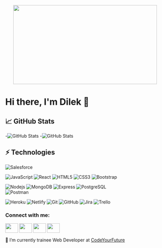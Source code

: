 
<p align="center"><img width="95%" height="250px" src="https://www.thecoderpedia.com/wp-content/uploads/2020/06/Programming-Quotes.jpg" /></p>

# Hi there, I'm Dilek 👋

<!--
**Dilekcn/Dilekcn** is a ✨ _special_ ✨ repository because its `README.md` (this file) appears on your GitHub profile.

Here are some ideas to get you started:

- 🔭 I’m currently working on ...
- 🌱 I’m currently learning ...
- 👯 I’m looking to collaborate on ...
- 🤔 I’m looking for help with ...
- 💬 Ask me about ...
- 📫 How to reach me: ...
- 😄 Pronouns: ...
- ⚡ Fun fact: ...
-->

## &#x1f4c8; GitHub Stats
-![GitHub Stats](https://github-readme-stats.vercel.app/api?username=Dilekcn&show_icons=true&theme=gruvbox)
-![GitHub Stats](https://github-readme-stats.vercel.app/api/top-langs/?username=Dilekcn&show_icons=true&theme=gruvbox)



## ⚡ Technologies
![Salesforce](https://img.shields.io/badge/-Salesforce-black?style=for-the-badge&logo=salesforce)

![JavaScript](https://img.shields.io/badge/-JavaScript-black?style=for-the-badge&logo=javascript)
![React](https://img.shields.io/badge/-React-black?style=for-the-badge&logo=react)
![HTML5](https://img.shields.io/badge/-HTML5-E34F26?style=for-the-badge&logo=html5&logoColor=white)
![CSS3](https://img.shields.io/badge/-CSS3-1572B6?style=for-the-badge&logo=css3)
![Bootstrap](https://img.shields.io/badge/-Bootstrap-563D7C?style=for-the-badge&logo=bootstrap)

![Nodejs](https://img.shields.io/badge/-Nodejs-black?style=for-the-badge&logo=Node.js)
![MongoDB](https://img.shields.io/badge/-MongoDB-black?style=for-the-badge&logo=mongodb)
![Express](https://img.shields.io/badge/-Expressjs-black?style=for-the-badge&logo=express)
![PostgreSQL](https://img.shields.io/badge/-PostgreSQL-black?style=for-the-badge&logo=PostgreSQL)  
![Postman](https://img.shields.io/badge/-Postman-black?style=for-the-badge&logo=postman)


![Heroku](https://img.shields.io/badge/-Heroku-430098?style=for-the-badge&logo=heroku)
![Netlify](https://img.shields.io/badge/-Netlify-430098?style=for-the-badge&logo=netlify)
![Git](https://img.shields.io/badge/-Git-black?style=for-the-badge&logo=git)
![GitHub](https://img.shields.io/badge/-GitHub-181717?style=for-the-badge&logo=github)
![Jira](https://img.shields.io/badge/-jira-black?style=for-the-badge&logo=jira)
![Trello](https://img.shields.io/badge/-Trello-black?style=for-the-badge&logo=trello)





<h3 align="left">Connect with me:</h3>
<p align="left">
<a href="your link" target="blank"><img align="center" src="https://cdn.jsdelivr.net/npm/simple-icons@3.0.1/icons/twitter.svg" alt="" height="30" width="40" /></a>
<a href="your link" target="blank"><img align="center" src="https://cdn.jsdelivr.net/npm/simple-icons@3.0.1/icons/linkedin.svg" alt="" height="30" width="40" /></a>
<a href="your link" target="blank"><img align="center" src="https://cdn.jsdelivr.net/npm/simple-icons@3.0.1/icons/instagram.svg" alt="" height="30" width="40" /></a>
<a href="your link" target="blank"><img align="center" src="https://cdn.jsdelivr.net/npm/simple-icons@3.0.1/icons/youtube.svg" alt="" height="30" width="40" /></a>
</p>

🌱 I’m currently trainee Web Developer at <a href="https://codeyourfuture.io/meet-the-team/" tab="_blank">CodeYourFuture </a>




  
